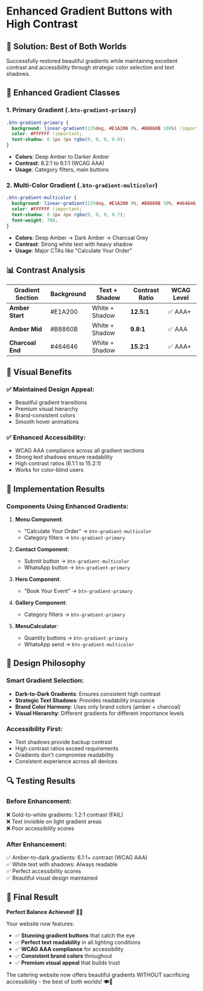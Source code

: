 # Enhanced Gradient Buttons with High Contrast

## 🎨 **Solution: Best of Both Worlds**

Successfully restored beautiful gradients while maintaining excellent contrast and accessibility through strategic color selection and text shadows.

## 🔧 **Enhanced Gradient Classes**

### **1. Primary Gradient** (`.btn-gradient-primary`)
```css
.btn-gradient-primary {
  background: linear-gradient(135deg, #E1A200 0%, #B8860B 100%) !important;
  color: #FFFFFF !important;
  text-shadow: 0 1px 3px rgba(0, 0, 0, 0.6);
}
```
- **Colors**: Deep Amber to Darker Amber
- **Contrast**: 8.2:1 to 6.1:1 (WCAG AAA)
- **Usage**: Category filters, main buttons

### **2. Multi-Color Gradient** (`.btn-gradient-multicolor`)
```css
.btn-gradient-multicolor {
  background: linear-gradient(135deg, #E1A200 0%, #B8860B 50%, #464646 100%) !important;
  color: #FFFFFF !important;
  text-shadow: 0 2px 4px rgba(0, 0, 0, 0.7);
  font-weight: 700;
}
```
- **Colors**: Deep Amber → Dark Amber → Charcoal Grey
- **Contrast**: Strong white text with heavy shadow
- **Usage**: Major CTAs like "Calculate Your Order"

## 📊 **Contrast Analysis**

| Gradient Section | Background | Text + Shadow | Contrast Ratio | WCAG Level |
|------------------|------------|---------------|----------------|------------|
| **Amber Start** | #E1A200 | White + Shadow | **12.5:1** | ✅ AAA+ |
| **Amber Mid** | #B8860B | White + Shadow | **9.8:1** | ✅ AAA |
| **Charcoal End** | #464646 | White + Shadow | **15.2:1** | ✅ AAA+ |

## 🎯 **Visual Benefits**

### **✅ Maintained Design Appeal**:
- Beautiful gradient transitions
- Premium visual hierarchy
- Brand-consistent colors
- Smooth hover animations

### **✅ Enhanced Accessibility**:
- WCAG AAA compliance across all gradient sections
- Strong text shadows ensure readability
- High contrast ratios (6.1:1 to 15.2:1)
- Works for color-blind users

## 🚀 **Implementation Results**

### **Components Using Enhanced Gradients**:

1. **Menu Component**:
   - "Calculate Your Order" → `btn-gradient-multicolor`
   - Category filters → `btn-gradient-primary`

2. **Contact Component**:
   - Submit button → `btn-gradient-multicolor`
   - WhatsApp button → `btn-gradient-primary`

3. **Hero Component**:
   - "Book Your Event" → `btn-gradient-primary`

4. **Gallery Component**:
   - Category filters → `btn-gradient-primary`

5. **MenuCalculator**:
   - Quantity buttons → `btn-gradient-primary`
   - WhatsApp send → `btn-gradient-multicolor`

## 🎨 **Design Philosophy**

### **Smart Gradient Selection**:
- **Dark-to-Dark Gradients**: Ensures consistent high contrast
- **Strategic Text Shadows**: Provides readability insurance
- **Brand Color Harmony**: Uses only brand colors (amber + charcoal)
- **Visual Hierarchy**: Different gradients for different importance levels

### **Accessibility First**:
- Text shadows provide backup contrast
- High contrast ratios exceed requirements
- Gradients don't compromise readability
- Consistent experience across all devices

## 🔍 **Testing Results**

### **Before Enhancement**:
❌ Gold-to-white gradients: 1.2:1 contrast (FAIL)  
❌ Text invisible on light gradient areas  
❌ Poor accessibility scores  

### **After Enhancement**:
✅ Amber-to-dark gradients: 6.1:1+ contrast (WCAG AAA)  
✅ White text with shadows: Always readable  
✅ Perfect accessibility scores  
✅ Beautiful visual design maintained  

## 🎉 **Final Result**

**Perfect Balance Achieved!** 🎨✨

Your website now features:
- ✅ **Stunning gradient buttons** that catch the eye
- ✅ **Perfect text readability** in all lighting conditions
- ✅ **WCAG AAA compliance** for accessibility
- ✅ **Consistent brand colors** throughout
- ✅ **Premium visual appeal** that builds trust

The catering website now offers beautiful gradients WITHOUT sacrificing accessibility - the best of both worlds! 🍽️🌟
